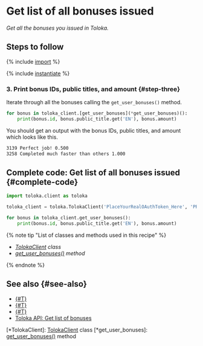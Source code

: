 # Get list of all bonuses issued

_Get all the bonuses you issued in Toloka._

## Steps to follow

{% include [import](../_includes/recipes/import.md) %}

{% include [instantiate](../_includes/recipes/instantiate.md) %}

### 3. Print bonus IDs, public titles, and amount {#step-three}

Iterate through all the bonuses calling the `get_user_bonuses()` method.

```python
for bonus in toloka_client.[get_user_bonuses](*get_user_bonuses)():
    print(bonus.id, bonus.public_title.get('EN'), bonus.amount)
```

You should get an output with the bonus IDs, public titles, and amount which looks like this.

```bash
3139 Perfect job! 0.500
3258 Completed much faster than others 1.000
```

## Complete code: Get list of all bonuses issued {#complete-code}

```python
import toloka.client as toloka

toloka_client = toloka.TolokaClient('PlaceYourRealOAuthToken_Here', 'PRODUCTION')

for bonus in toloka_client.get_user_bonuses():
    print(bonus.id, bonus.public_title.get('EN'), bonus.amount)
```

{% note tip "List of classes and methods used in this recipe" %}

- _[TolokaClient](../reference/toloka.client.TolokaClient.md) class_
- _[get_user_bonuses()](../reference/toloka.client.TolokaClient.get_user_bonuses.md) method_

{% endnote %}

## See also {#see-also}

- [{#T}](../../guide/concepts/overview.md)
- [{#T}](./learn-basics.md)
- [{#T}](./use-cases.md)
- [Toloka API: Get list of bonuses](https://toloka.ai/docs/api/api-reference/#get-/user-bonuses)

[*TolokaClient]: [TolokaClient](../reference/toloka.client.TolokaClient.md) class
[*get_user_bonuses]: [get_user_bonuses()](../reference/toloka.client.TolokaClient.get_user_bonuses.md) method